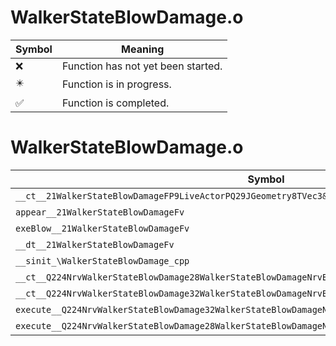 # WalkerStateBlowDamage.o
| Symbol | Meaning 
| ------------- | ------------- 
| :x: | Function has not yet been started. 
| :eight_pointed_black_star: | Function is in progress. 
| :white_check_mark: | Function is completed. 


# WalkerStateBlowDamage.o
| Symbol | Decompiled? |
| ------------- | ------------- |
| `__ct__21WalkerStateBlowDamageFP9LiveActorPQ29JGeometry8TVec3&lt;f&gt;P26WalkerStateBlowDamageParam` | :x: |
| `appear__21WalkerStateBlowDamageFv` | :x: |
| `exeBlow__21WalkerStateBlowDamageFv` | :x: |
| `__dt__21WalkerStateBlowDamageFv` | :x: |
| `__sinit_\WalkerStateBlowDamage_cpp` | :x: |
| `__ct__Q224NrvWalkerStateBlowDamage28WalkerStateBlowDamageNrvBlowFv` | :x: |
| `__ct__Q224NrvWalkerStateBlowDamage32WalkerStateBlowDamageNrvBlowLandFv` | :x: |
| `execute__Q224NrvWalkerStateBlowDamage32WalkerStateBlowDamageNrvBlowLandCFP5Spine` | :x: |
| `execute__Q224NrvWalkerStateBlowDamage28WalkerStateBlowDamageNrvBlowCFP5Spine` | :x: |
